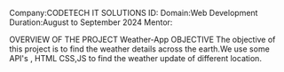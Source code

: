 Company:CODETECH IT SOLUTIONS
ID:
Domain:Web Development
Duration:August to September 2024
Mentor:

OVERVIEW OF THE PROJECT
Weather-App
OBJECTIVE
The objective of this project is to  find the weather details across the earth.We use some API's , HTML CSS,JS to find the weather update of different location.
